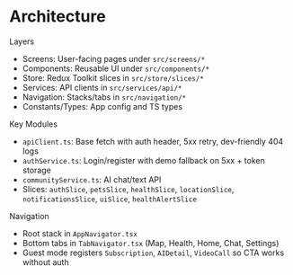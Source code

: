 # Architecture

Layers
- Screens: User-facing pages under `src/screens/*`
- Components: Reusable UI under `src/components/*`
- Store: Redux Toolkit slices in `src/store/slices/*`
- Services: API clients in `src/services/api/*`
- Navigation: Stacks/tabs in `src/navigation/*`
- Constants/Types: App config and TS types

Key Modules
- `apiClient.ts`: Base fetch with auth header, 5xx retry, dev-friendly 404 logs
- `authService.ts`: Login/register with demo fallback on 5xx + token storage
- `communityService.ts`: AI chat/text API
- Slices: `authSlice`, `petsSlice`, `healthSlice`, `locationSlice`, `notificationsSlice`, `uiSlice`, `healthAlertSlice`

Navigation
- Root stack in `AppNavigator.tsx`
- Bottom tabs in `TabNavigator.tsx` (Map, Health, Home, Chat, Settings)
- Guest mode registers `Subscription`, `AIDetail`, `VideoCall` so CTA works without auth
